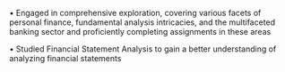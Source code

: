 • Engaged in comprehensive exploration, covering various facets of personal finance, fundamental analysis
intricacies, and the multifaceted banking sector and proficiently completing assignments in these areas

• Studied Financial Statement Analysis to gain a better understanding of analyzing financial statements
